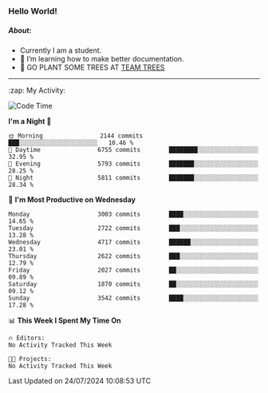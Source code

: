 ### Hello World!

##### About:
- Currently I am a student.
- 🌱 I’m learning how to make better documentation.
- 🌱 GO PLANT SOME TREES AT [TEAM TREES](https://teamtrees.org/)

---
  <summary>:zap: My Activity:</summary>
  
<!--START_SECTION:waka-->
![Code Time](http://img.shields.io/badge/Code%20Time-1%2C377%20hrs%2025%20mins-blue)

**I'm a Night 🦉** 

```text
🌞 Morning                2144 commits        ███░░░░░░░░░░░░░░░░░░░░░░   10.46 % 
🌆 Daytime                6755 commits        ████████░░░░░░░░░░░░░░░░░   32.95 % 
🌃 Evening                5793 commits        ███████░░░░░░░░░░░░░░░░░░   28.25 % 
🌙 Night                  5811 commits        ███████░░░░░░░░░░░░░░░░░░   28.34 % 
```
📅 **I'm Most Productive on Wednesday** 

```text
Monday                   3003 commits        ████░░░░░░░░░░░░░░░░░░░░░   14.65 % 
Tuesday                  2722 commits        ███░░░░░░░░░░░░░░░░░░░░░░   13.28 % 
Wednesday                4717 commits        ██████░░░░░░░░░░░░░░░░░░░   23.01 % 
Thursday                 2622 commits        ███░░░░░░░░░░░░░░░░░░░░░░   12.79 % 
Friday                   2027 commits        ██░░░░░░░░░░░░░░░░░░░░░░░   09.89 % 
Saturday                 1870 commits        ██░░░░░░░░░░░░░░░░░░░░░░░   09.12 % 
Sunday                   3542 commits        ████░░░░░░░░░░░░░░░░░░░░░   17.28 % 
```


📊 **This Week I Spent My Time On** 

```text
🔥 Editors: 
No Activity Tracked This Week

🐱‍💻 Projects: 
No Activity Tracked This Week
```


 Last Updated on 24/07/2024 10:08:53 UTC
<!--END_SECTION:waka-->
